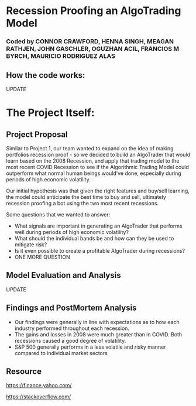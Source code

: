 # Recession Proofing an AlgoTrading Model
### Coded by CONNOR CRAWFORD, HENNA SINGH, MEAGAN RATHJEN, JOHN GASCHLER, OGUZHAN ACIL, FRANCIOS M BYRCH, MAURICIO RODRIGUEZ ALAS

## How the code works:
UPDATE 

# The Project Itself:

## Project Proposal
Similar to Project 1, our team wanted to expand on the idea of making portfolios recession proof - so we decided to build an AlgoTrader that would learn based on the 2008 Recession, and apply that trading model to the most recent COVID Recession to see if the Algorithmic Trading Model could outperform what normal human beings would’ve done, especially during periods of high economic volatility. 

Our initial hypothesis was that given the right features and buy/sell learning, the model could anticipate the best time to buy and sell, ultimately recession proofing a bot using the two most recent recessions.

Some questions that we wanted to answer:
* What signals are important in generating an AlgoTrader that performs well during periods of high economic volatility?
* What should the individual bands be and how can they be used to mitigate risk? 
* Is it even possible to create a profitable AlgoTrader during recessions? 
* ONE MORE QUESTION

## Model Evaluation and Analysis 
UPDATE


## Findings and PostMortem Analysis

- Our findings were generally in line with expectations as to how each industry performed throughout each recession. 
- The gains and losses in 2008 were much greater than in COVID. Both recessions caused a good degree of volatility. 
- S&P 500 generally performs in a less volatile and risky manner compared to individual market sectors

## Resource

https://finance.yahoo.com/

https://stackoverflow.com/
